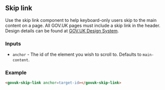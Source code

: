 ## Skip link

Use the skip link component to help keyboard-only users skip to the main content on a page.
All GOV.UK pages must include a skip link in the header.
Design details can be found at [GOV.UK Design System](https://design-system.service.gov.uk/components/skip-link/).

### Inputs

- `anchor` - The id of the element you wish to scroll to. Defaults to `main-content`.

### Example

```html
<govuk-skip-link anchor=target-id></govuk-skip-link>
```
